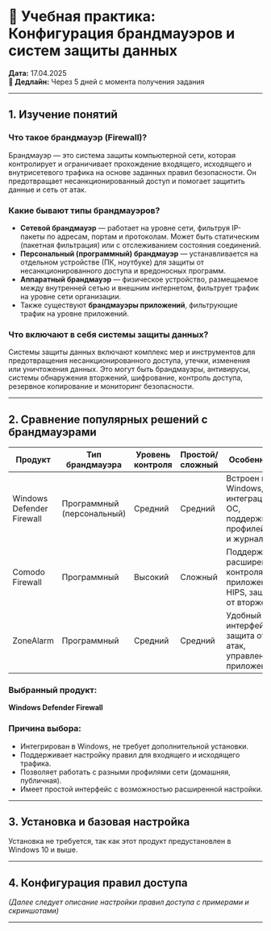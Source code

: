 # 🔐 Учебная практика: Конфигурация брандмауэров и систем защиты данных

**Дата:** 17.04.2025  
**📆 Дедлайн:** Через 5 дней с момента получения задания

---

## 1. Изучение понятий

### Что такое брандмауэр (Firewall)?  
Брандмауэр — это система защиты компьютерной сети, которая контролирует и ограничивает прохождение входящего, исходящего и внутрисетевого трафика на основе заданных правил безопасности. Он предотвращает несанкционированный доступ и помогает защитить данные и сеть от атак.

### Какие бывают типы брандмауэров?  
- **Сетевой брандмауэр** — работает на уровне сети, фильтруя IP-пакеты по адресам, портам и протоколам. Может быть статическим (пакетная фильтрация) или с отслеживанием состояния соединений.  
- **Персональный (программный) брандмауэр** — устанавливается на отдельном устройстве (ПК, ноутбуке) для защиты от несанкционированного доступа и вредоносных программ.  
- **Аппаратный брандмауэр** — физическое устройство, размещаемое между внутренней сетью и внешним интернетом, фильтрует трафик на уровне сети организации.  
- Также существуют **брандмауэры приложений**, фильтрующие трафик на уровне приложений.

### Что включают в себя системы защиты данных?  
Системы защиты данных включают комплекс мер и инструментов для предотвращения несанкционированного доступа, утечки, изменения или уничтожения данных. Это могут быть брандмауэры, антивирусы, системы обнаружения вторжений, шифрование, контроль доступа, резервное копирование и мониторинг безопасности.

---

## 2. Сравнение популярных решений с брандмауэрами

| Продукт                  | Тип брандмауэра           | Уровень контроля | Простой/сложный | Особенности                                                                 |
|--------------------------|---------------------------|------------------|-----------------|----------------------------------------------------------------------------|
| Windows Defender Firewall| Программный (персональный)| Средний          | Средний         | Встроен в Windows, интеграция с ОС, поддержка профилей сети и журналов      |
| Comodo Firewall          | Программный               | Высокий          | Сложный         | Поддержка расширенного контроля приложений, HIPS, защита от вторжений       |
| ZoneAlarm                | Программный               | Средний          | Средний         | Удобный интерфейс, защита от атак, управление приложениями                  |

### Выбранный продукт:  
**Windows Defender Firewall**

### Причина выбора:  
- Интегрирован в Windows, не требует дополнительной установки.  
- Поддерживает настройку правил для входящего и исходящего трафика.  
- Позволяет работать с разными профилями сети (домашняя, публичная).  
- Имеет простой интерфейс с возможностью расширенной настройки.

---

## 3. Установка и базовая настройка

Установка не требуется, так как этот продукт предустановлен в Windows 10 и выше.

---

## 4. Конфигурация правил доступа

_(Далее следует описание настройки правил доступа с примерами и скриншотами)_

---
